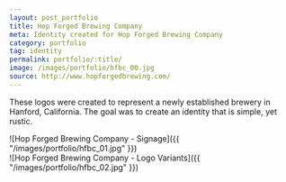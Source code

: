 ```yaml
---
layout: post_portfolio
title: Hop Forged Brewing Company
meta: Identity created for Hop Forged Brewing Company
category: portfolio
tag: identity
permalink: portfolio/:title/
image: /images/portfolio/hfbc_00.jpg
source: http://www.hopforgedbrewing.com/
---
```


These logos were created to represent a newly established brewery in Hanford, California. The goal was to create an identity that is simple, yet rustic.

![Hop Forged Brewing Company - Signage]({{ "/images/portfolio/hfbc_01.jpg" }})
<br>
![Hop Forged Brewing Company - Logo Variants]({{ "/images/portfolio/hfbc_02.jpg" }})